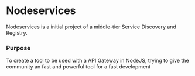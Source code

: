 # Nodeservices

Nodeservices is a initial project of a middle-tier Service Discovery and Registry.

### Purpose
To create a tool to be used with a API Gateway in NodeJS, trying to give the community an fast and powerful tool for a fast development